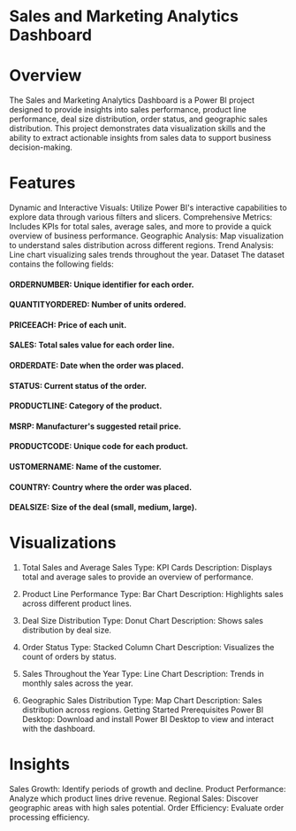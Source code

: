 # Sales and Marketing Analytics Dashboard

# Overview
The Sales and Marketing Analytics Dashboard is a Power BI project designed to provide insights into sales performance, product line performance, deal size distribution, order status, and geographic sales distribution. This project demonstrates data visualization skills and the ability to extract actionable insights from sales data to support business decision-making.

# Features
Dynamic and Interactive Visuals: Utilize Power BI's interactive capabilities to explore data through various filters and slicers.
Comprehensive Metrics: Includes KPIs for total sales, average sales, and more to provide a quick overview of business performance.
Geographic Analysis: Map visualization to understand sales distribution across different regions.
Trend Analysis: Line chart visualizing sales trends throughout the year.
Dataset
The dataset contains the following fields:

#### ORDERNUMBER: Unique identifier for each order.
#### QUANTITYORDERED: Number of units ordered.
#### PRICEEACH: Price of each unit.
#### SALES: Total sales value for each order line.
#### ORDERDATE: Date when the order was placed.
#### STATUS: Current status of the order.
#### PRODUCTLINE: Category of the product.
#### MSRP: Manufacturer's suggested retail price.
#### PRODUCTCODE: Unique code for each product.
#### USTOMERNAME: Name of the customer.
#### COUNTRY: Country where the order was placed.
#### DEALSIZE: Size of the deal (small, medium, large).


# Visualizations
1. Total Sales and Average Sales
Type: KPI Cards
Description: Displays total and average sales to provide an overview of performance.

2. Product Line Performance
Type: Bar Chart
Description: Highlights sales across different product lines.

3. Deal Size Distribution
Type: Donut Chart
Description: Shows sales distribution by deal size.

4. Order Status
Type: Stacked Column Chart
Description: Visualizes the count of orders by status.

5. Sales Throughout the Year
Type: Line Chart
Description: Trends in monthly sales across the year.

6. Geographic Sales Distribution
Type: Map Chart
Description: Sales distribution across regions.
Getting Started
Prerequisites
Power BI Desktop: Download and install Power BI Desktop to view and interact with the dashboard.

# Insights
Sales Growth: Identify periods of growth and decline.
Product Performance: Analyze which product lines drive revenue.
Regional Sales: Discover geographic areas with high sales potential.
Order Efficiency: Evaluate order processing efficiency.
